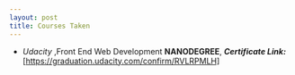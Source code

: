```yaml
---
layout: post
title: Courses Taken
---
```


- _Udacity_ ,Front End Web Development **NANODEGREE**,
_**Certificate Link:**_ [https://graduation.udacity.com/confirm/RVLRPMLH]

